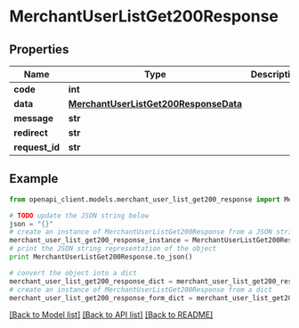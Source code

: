 # MerchantUserListGet200Response


## Properties

Name | Type | Description | Notes
------------ | ------------- | ------------- | -------------
**code** | **int** |  | [optional] 
**data** | [**MerchantUserListGet200ResponseData**](MerchantUserListGet200ResponseData.md) |  | [optional] 
**message** | **str** |  | [optional] 
**redirect** | **str** |  | [optional] 
**request_id** | **str** |  | [optional] 

## Example

```python
from openapi_client.models.merchant_user_list_get200_response import MerchantUserListGet200Response

# TODO update the JSON string below
json = "{}"
# create an instance of MerchantUserListGet200Response from a JSON string
merchant_user_list_get200_response_instance = MerchantUserListGet200Response.from_json(json)
# print the JSON string representation of the object
print MerchantUserListGet200Response.to_json()

# convert the object into a dict
merchant_user_list_get200_response_dict = merchant_user_list_get200_response_instance.to_dict()
# create an instance of MerchantUserListGet200Response from a dict
merchant_user_list_get200_response_form_dict = merchant_user_list_get200_response.from_dict(merchant_user_list_get200_response_dict)
```
[[Back to Model list]](../README.md#documentation-for-models) [[Back to API list]](../README.md#documentation-for-api-endpoints) [[Back to README]](../README.md)


